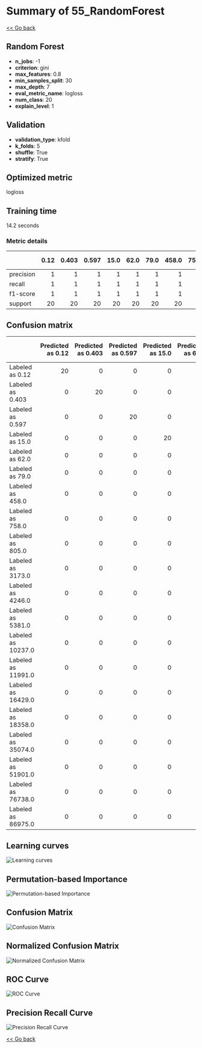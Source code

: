 # Summary of 55_RandomForest

[<< Go back](../README.md)


## Random Forest
- **n_jobs**: -1
- **criterion**: gini
- **max_features**: 0.8
- **min_samples_split**: 30
- **max_depth**: 7
- **eval_metric_name**: logloss
- **num_class**: 20
- **explain_level**: 1

## Validation
 - **validation_type**: kfold
 - **k_folds**: 5
 - **shuffle**: True
 - **stratify**: True

## Optimized metric
logloss

## Training time

14.2 seconds

### Metric details
|           |   0.12 |   0.403 |   0.597 |   15.0 |   62.0 |   79.0 |   458.0 |   758.0 |   805.0 |   3173.0 |   4246.0 |   5381.0 |   10237.0 |   11991.0 |   16429.0 |   18358.0 |   35074.0 |   51901.0 |   76738.0 |   86975.0 |   accuracy |   macro avg |   weighted avg |   logloss |
|:----------|-------:|--------:|--------:|-------:|-------:|-------:|--------:|--------:|--------:|---------:|---------:|---------:|----------:|----------:|----------:|----------:|----------:|----------:|----------:|----------:|-----------:|------------:|---------------:|----------:|
| precision |      1 |       1 |       1 |      1 |      1 |      1 |       1 |       1 |       1 |      0.8 |        1 |        1 |  0.714286 |         1 |         1 |       0.8 |         1 |  0.666667 |      1    |  0.75     |       0.93 |    0.936548 |       0.936548 |  0.638132 |
| recall    |      1 |       1 |       1 |      1 |      1 |      1 |       1 |       1 |       1 |      0.8 |        1 |        1 |  1        |         1 |         1 |       0.8 |         1 |  0.8      |      0.6  |  0.6      |       0.93 |    0.93     |       0.93     |  0.638132 |
| f1-score  |      1 |       1 |       1 |      1 |      1 |      1 |       1 |       1 |       1 |      0.8 |        1 |        1 |  0.833333 |         1 |         1 |       0.8 |         1 |  0.727273 |      0.75 |  0.666667 |       0.93 |    0.928864 |       0.928864 |  0.638132 |
| support   |     20 |      20 |      20 |     20 |     20 |     20 |      20 |      20 |      20 |     20   |       20 |       20 | 20        |        20 |        20 |      20   |        20 | 20        |     20    | 20        |       0.93 |  400        |     400        |  0.638132 |


## Confusion matrix
|                    |   Predicted as 0.12 |   Predicted as 0.403 |   Predicted as 0.597 |   Predicted as 15.0 |   Predicted as 62.0 |   Predicted as 79.0 |   Predicted as 458.0 |   Predicted as 758.0 |   Predicted as 805.0 |   Predicted as 3173.0 |   Predicted as 4246.0 |   Predicted as 5381.0 |   Predicted as 10237.0 |   Predicted as 11991.0 |   Predicted as 16429.0 |   Predicted as 18358.0 |   Predicted as 35074.0 |   Predicted as 51901.0 |   Predicted as 76738.0 |   Predicted as 86975.0 |
|:-------------------|--------------------:|---------------------:|---------------------:|--------------------:|--------------------:|--------------------:|---------------------:|---------------------:|---------------------:|----------------------:|----------------------:|----------------------:|-----------------------:|-----------------------:|-----------------------:|-----------------------:|-----------------------:|-----------------------:|-----------------------:|-----------------------:|
| Labeled as 0.12    |                  20 |                    0 |                    0 |                   0 |                   0 |                   0 |                    0 |                    0 |                    0 |                     0 |                     0 |                     0 |                      0 |                      0 |                      0 |                      0 |                      0 |                      0 |                      0 |                      0 |
| Labeled as 0.403   |                   0 |                   20 |                    0 |                   0 |                   0 |                   0 |                    0 |                    0 |                    0 |                     0 |                     0 |                     0 |                      0 |                      0 |                      0 |                      0 |                      0 |                      0 |                      0 |                      0 |
| Labeled as 0.597   |                   0 |                    0 |                   20 |                   0 |                   0 |                   0 |                    0 |                    0 |                    0 |                     0 |                     0 |                     0 |                      0 |                      0 |                      0 |                      0 |                      0 |                      0 |                      0 |                      0 |
| Labeled as 15.0    |                   0 |                    0 |                    0 |                  20 |                   0 |                   0 |                    0 |                    0 |                    0 |                     0 |                     0 |                     0 |                      0 |                      0 |                      0 |                      0 |                      0 |                      0 |                      0 |                      0 |
| Labeled as 62.0    |                   0 |                    0 |                    0 |                   0 |                  20 |                   0 |                    0 |                    0 |                    0 |                     0 |                     0 |                     0 |                      0 |                      0 |                      0 |                      0 |                      0 |                      0 |                      0 |                      0 |
| Labeled as 79.0    |                   0 |                    0 |                    0 |                   0 |                   0 |                  20 |                    0 |                    0 |                    0 |                     0 |                     0 |                     0 |                      0 |                      0 |                      0 |                      0 |                      0 |                      0 |                      0 |                      0 |
| Labeled as 458.0   |                   0 |                    0 |                    0 |                   0 |                   0 |                   0 |                   20 |                    0 |                    0 |                     0 |                     0 |                     0 |                      0 |                      0 |                      0 |                      0 |                      0 |                      0 |                      0 |                      0 |
| Labeled as 758.0   |                   0 |                    0 |                    0 |                   0 |                   0 |                   0 |                    0 |                   20 |                    0 |                     0 |                     0 |                     0 |                      0 |                      0 |                      0 |                      0 |                      0 |                      0 |                      0 |                      0 |
| Labeled as 805.0   |                   0 |                    0 |                    0 |                   0 |                   0 |                   0 |                    0 |                    0 |                   20 |                     0 |                     0 |                     0 |                      0 |                      0 |                      0 |                      0 |                      0 |                      0 |                      0 |                      0 |
| Labeled as 3173.0  |                   0 |                    0 |                    0 |                   0 |                   0 |                   0 |                    0 |                    0 |                    0 |                    16 |                     0 |                     0 |                      4 |                      0 |                      0 |                      0 |                      0 |                      0 |                      0 |                      0 |
| Labeled as 4246.0  |                   0 |                    0 |                    0 |                   0 |                   0 |                   0 |                    0 |                    0 |                    0 |                     0 |                    20 |                     0 |                      0 |                      0 |                      0 |                      0 |                      0 |                      0 |                      0 |                      0 |
| Labeled as 5381.0  |                   0 |                    0 |                    0 |                   0 |                   0 |                   0 |                    0 |                    0 |                    0 |                     0 |                     0 |                    20 |                      0 |                      0 |                      0 |                      0 |                      0 |                      0 |                      0 |                      0 |
| Labeled as 10237.0 |                   0 |                    0 |                    0 |                   0 |                   0 |                   0 |                    0 |                    0 |                    0 |                     0 |                     0 |                     0 |                     20 |                      0 |                      0 |                      0 |                      0 |                      0 |                      0 |                      0 |
| Labeled as 11991.0 |                   0 |                    0 |                    0 |                   0 |                   0 |                   0 |                    0 |                    0 |                    0 |                     0 |                     0 |                     0 |                      0 |                     20 |                      0 |                      0 |                      0 |                      0 |                      0 |                      0 |
| Labeled as 16429.0 |                   0 |                    0 |                    0 |                   0 |                   0 |                   0 |                    0 |                    0 |                    0 |                     0 |                     0 |                     0 |                      0 |                      0 |                     20 |                      0 |                      0 |                      0 |                      0 |                      0 |
| Labeled as 18358.0 |                   0 |                    0 |                    0 |                   0 |                   0 |                   0 |                    0 |                    0 |                    0 |                     4 |                     0 |                     0 |                      0 |                      0 |                      0 |                     16 |                      0 |                      0 |                      0 |                      0 |
| Labeled as 35074.0 |                   0 |                    0 |                    0 |                   0 |                   0 |                   0 |                    0 |                    0 |                    0 |                     0 |                     0 |                     0 |                      0 |                      0 |                      0 |                      0 |                     20 |                      0 |                      0 |                      0 |
| Labeled as 51901.0 |                   0 |                    0 |                    0 |                   0 |                   0 |                   0 |                    0 |                    0 |                    0 |                     0 |                     0 |                     0 |                      0 |                      0 |                      0 |                      0 |                      0 |                     16 |                      0 |                      4 |
| Labeled as 76738.0 |                   0 |                    0 |                    0 |                   0 |                   0 |                   0 |                    0 |                    0 |                    0 |                     0 |                     0 |                     0 |                      4 |                      0 |                      0 |                      4 |                      0 |                      0 |                     12 |                      0 |
| Labeled as 86975.0 |                   0 |                    0 |                    0 |                   0 |                   0 |                   0 |                    0 |                    0 |                    0 |                     0 |                     0 |                     0 |                      0 |                      0 |                      0 |                      0 |                      0 |                      8 |                      0 |                     12 |

## Learning curves
![Learning curves](learning_curves.png)

## Permutation-based Importance
![Permutation-based Importance](permutation_importance.png)
## Confusion Matrix

![Confusion Matrix](confusion_matrix.png)


## Normalized Confusion Matrix

![Normalized Confusion Matrix](confusion_matrix_normalized.png)


## ROC Curve

![ROC Curve](roc_curve.png)


## Precision Recall Curve

![Precision Recall Curve](precision_recall_curve.png)



[<< Go back](../README.md)
